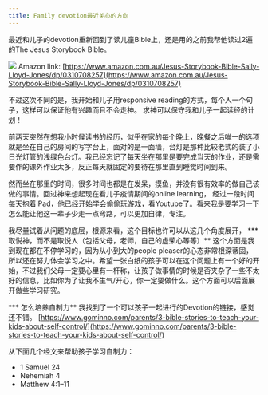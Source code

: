 ```yaml
---
title: Family devotion最近关心的方向
---
```


最近和儿子的devotion重新回到了读儿童Bible上，还是用的之前我帮他读过2遍的The Jesus Storybook Bible。

![](https://images-na.ssl-images-amazon.com/images/I/51EV3frxRAL._SX409_BO1,204,203,200_.jpg)
Amazon link: [https://www.amazon.com.au/Jesus-Storybook-Bible-Sally-Lloyd-Jones/dp/0310708257](https://www.amazon.com.au/Jesus-Storybook-Bible-Sally-Lloyd-Jones/dp/0310708257)

不过这次不同的是，我开始和儿子用responsive reading的方式，每个人一个句子，这样可以保证他有兴趣而且不会走神。
求神可以保守我和儿子一起读经的计划！

前两天突然在想我小时候读书的经历，似乎在家的每个晚上，晚餐之后唯一的选项就是坐在自己的房间的写字台上，面对的是一面墙，台灯是那种比较老式的装了小日光灯管的浅绿色台灯。我已经忘记了每天坐在那里是要完成当天的作业，还是需要作的课外作业太多，反正每天就固定的要待在那里直到睡觉时间到来。

然而坐在那里的时间，很多时间也都是在发呆，摸鱼，并没有很有效率的做自己该做的事情。回过神来想起现在看儿子疫情期间的online learning， 经过一段时间每天抱着iPad，他已经开始学会偷偷玩游戏，看Youtube了。看来我是要学习一下怎么能让他这一辈子少走一点弯路，可以更加自律，专注。

我尽量试着从问题的底层，根源来看，这个目标也许可以从这几个角度展开，
*** 取悦神，而不是取悦人（包括父母，老师，自己的虚荣心等等）**
这个方面是我到现在都在不停学习的，因为从小到大的people pleaser的心态非常根深蒂固，所以还在努力体会学习之中。希望一张白纸的孩子可以在这个问题上有一个好的开始，不过我们父母一定要心里有一杆称，让孩子做事情的时候是否夹杂了一些不太好的信息，比如你为了让我不生气/开心，你一定要做什么。这个方面可以后面展开做些学习研究。

***  怎么培养自制力**
我找到了一个可以孩子一起进行的Devotion的链接，感觉还不错。
[https://www.gominno.com/parents/3-bible-stories-to-teach-your-kids-about-self-control/](https://www.gominno.com/parents/3-bible-stories-to-teach-your-kids-about-self-control/)

从下面几个经文来帮助孩子学习自制力：

* 1 Samuel 24
* Nehemiah 4
* Matthew 4:1–11
